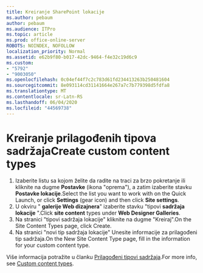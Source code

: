 ```yaml
---
title: Kreiranje SharePoint lokacije
ms.author: pebaum
author: pebaum
ms.audience: ITPro
ms.topic: article
ms.prod: office-online-server
ROBOTS: NOINDEX, NOFOLLOW
localization_priority: Normal
ms.assetid: e62b9f80-b017-42dc-9464-f4e32c19d6c9
ms.custom:
- "5792"
- "9003050"
ms.openlocfilehash: 0c04ef44f7c2c783d61fd234413263b250481604
ms.sourcegitcommit: 8e093114cd31141664e267a7c7b779398d5fdfa8
ms.translationtype: MT
ms.contentlocale: sr-Latn-RS
ms.lasthandoff: 06/04/2020
ms.locfileid: "44569738"
---
```

# <a name="create-custom-content-types"></a><span data-ttu-id="a165e-102">Kreiranje prilagođenih tipova sadržaja</span><span class="sxs-lookup"><span data-stu-id="a165e-102">Create custom content types</span></span>

1. <span data-ttu-id="a165e-103">Izaberite listu sa kojom želite da radite na traci za brzo pokretanje ili kliknite na dugme **Postavke** (ikona "oprema"), a zatim izaberite stavku **Postavke lokacije**.</span><span class="sxs-lookup"><span data-stu-id="a165e-103">Select the list you want to work with on the Quick Launch, or click **Settings**  (gear icon) and then click  **Site settings**.</span></span>
2. <span data-ttu-id="a165e-104">U okviru " **galerije Web dizajnera**" izaberite stavku "tipovi **sadržaja lokacije** ".</span><span class="sxs-lookup"><span data-stu-id="a165e-104">Click **site content**  types under  **Web Designer Galleries**.</span></span>
3. <span data-ttu-id="a165e-105">Na stranici "tipovi sadržaja lokacije" kliknite na dugme "Kreiraj".</span><span class="sxs-lookup"><span data-stu-id="a165e-105">On the Site Content Types page, click Create.</span></span>
4. <span data-ttu-id="a165e-106">Na stranici "novi tip sadržaja lokacije" Unesite informacije za prilagođeni tip sadržaja.</span><span class="sxs-lookup"><span data-stu-id="a165e-106">On the New Site Content Type page, fill in the information for your custom content type.</span></span>

<span data-ttu-id="a165e-107">Više informacija potražite u članku [Prilagođeni tipovi sadržaja](https://support.microsoft.com/office/e1277a2e-a1e8-4473-9126-91a0647766e5#__toc323548991).</span><span class="sxs-lookup"><span data-stu-id="a165e-107">For more info, see  [Custom content types](https://support.microsoft.com/office/e1277a2e-a1e8-4473-9126-91a0647766e5#__toc323548991).</span></span>